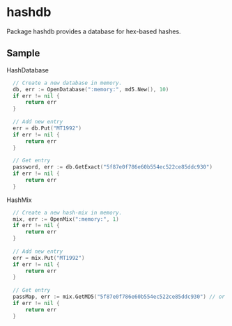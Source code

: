 hashdb
======

Package hashdb provides a database for hex-based hashes.

Sample
------

HashDatabase
```go
  // Create a new database in memory.
  db, err := OpenDatabase(":memory:", md5.New(), 10)
  if err != nil {
      return err
  }
  
  // Add new entry
  err = db.Put("MT1992")
  if err != nil {
      return err
  }
  
  // Get entry
  password, err := db.GetExact("5f87e0f786e60b554ec522ce85ddc930")
  if err != nil {
      return err
  }
```

HashMix
```go
  // Create a new hash-mix in memory.
  mix, err := OpenMix(":memory:", 1)
  if err != nil {
      return err
  }
  
  // Add new entry
  err = mix.Put("MT1992")
  if err != nil {
      return err
  }
  
  // Get entry
  passMap, err := mix.GetMD5("5f87e0f786e60b554ec522ce85ddc930") // or mix.GetMD5("5f87e0f")
  if err != nil {
      return err
  }
```
